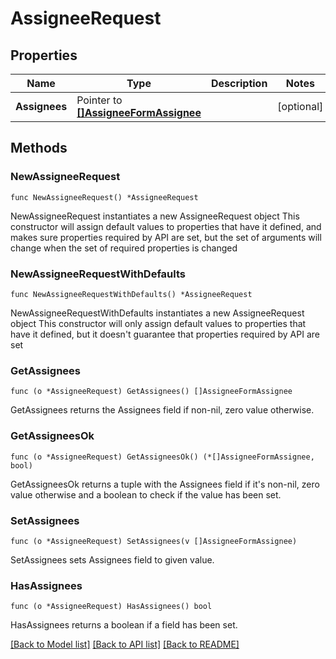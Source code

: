 # AssigneeRequest

## Properties

Name | Type | Description | Notes
------------ | ------------- | ------------- | -------------
**Assignees** | Pointer to [**[]AssigneeFormAssignee**](AssigneeFormAssignee.md) |  | [optional] 

## Methods

### NewAssigneeRequest

`func NewAssigneeRequest() *AssigneeRequest`

NewAssigneeRequest instantiates a new AssigneeRequest object
This constructor will assign default values to properties that have it defined,
and makes sure properties required by API are set, but the set of arguments
will change when the set of required properties is changed

### NewAssigneeRequestWithDefaults

`func NewAssigneeRequestWithDefaults() *AssigneeRequest`

NewAssigneeRequestWithDefaults instantiates a new AssigneeRequest object
This constructor will only assign default values to properties that have it defined,
but it doesn't guarantee that properties required by API are set

### GetAssignees

`func (o *AssigneeRequest) GetAssignees() []AssigneeFormAssignee`

GetAssignees returns the Assignees field if non-nil, zero value otherwise.

### GetAssigneesOk

`func (o *AssigneeRequest) GetAssigneesOk() (*[]AssigneeFormAssignee, bool)`

GetAssigneesOk returns a tuple with the Assignees field if it's non-nil, zero value otherwise
and a boolean to check if the value has been set.

### SetAssignees

`func (o *AssigneeRequest) SetAssignees(v []AssigneeFormAssignee)`

SetAssignees sets Assignees field to given value.

### HasAssignees

`func (o *AssigneeRequest) HasAssignees() bool`

HasAssignees returns a boolean if a field has been set.


[[Back to Model list]](../README.md#documentation-for-models) [[Back to API list]](../README.md#documentation-for-api-endpoints) [[Back to README]](../README.md)


